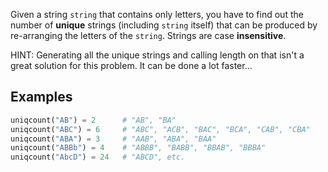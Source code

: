 Given a string ``string`` that contains only letters, you have to find out the number of **unique** strings (including ``string`` itself) that can be produced by re-arranging the letters of the ``string``.  Strings are case **insensitive**.

HINT: Generating all the unique strings and calling length on that isn't a great solution for this problem. It can be done a lot faster...


## Examples

```py
uniqcount("AB") = 2      # "AB", "BA"
uniqcount("ABC") = 6     # "ABC", "ACB", "BAC", "BCA", "CAB", "CBA"
uniqcount("ABA") = 3     # "AAB", "ABA", "BAA"
uniqcount("ABBb") = 4    # "ABBB", "BABB", "BBAB", "BBBA"
uniqcount("AbcD") = 24   # "ABCD", etc.
```

